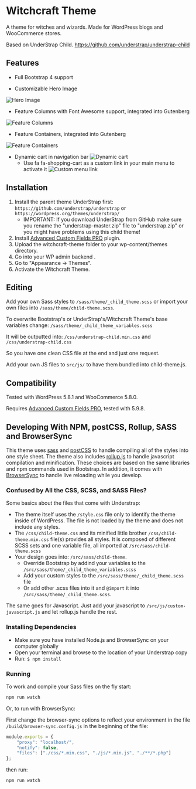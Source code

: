 # Witchcraft Theme

A theme for witches and wizards.
Made for WordPress blogs and WooCommerce stores.

Based on UnderStrap Child. https://github.com/understrap/understrap-child

## Features

- Full Bootstrap 4 support

- Customizable Hero Image

![Hero Image](https://i.ibb.co/Dp39dBr/hero.jpg)

- Feature Columns with Font Awesome support, integrated into Gutenberg

![Feature Columns](https://i.ibb.co/HY0CYxT/columns.jpg)

- Feature Containers, integrated into Gutenberg

![Feature Containers](https://i.ibb.co/7CnQzYx/container.jpg)

- Dynamic cart in navigation bar 
![Dynamic cart](https://i.ibb.co/82CQKNf/cart.jpg)
  - Use fa fa-shopping-cart as a custom link in your main menu to activate it
  ![Custom menu link](https://i.ibb.co/VJFBnFg/Screenshot-2021-07-13-at-17-07-03.png)



## Installation

1. Install the parent theme UnderStrap first: `https://github.com/understrap/understrap` or `https://wordpress.org/themes/understrap/`
   - IMPORTANT: If you download UnderStrap from GitHub make sure you rename the "understrap-master.zip" file to "understrap.zip" or you might have problems using this child theme!
1. Install [Advanced Custom Fields PRO](advancedcustomfields.com/) plugin.
1. Upload the witchcraft-theme folder to your wp-content/themes directory.
1. Go into your WP admin backend .
1. Go to "Appearance -> Themes".
1. Activate the Witchcraft Theme.

## Editing

Add your own Sass styles to `/sass/theme/_child_theme.scss`
or import your own files into `/sass/theme/child-theme.scss`.

To overwrite Bootstrap's or UnderStrap's/Witchcraft Theme's base variables change:
`/sass/theme/_child_theme_variables.scss`

It will be outputted into:
`/css/understrap-child.min.css` and `/css/understrap-child.css`

So you have one clean CSS file at the end and just one request.

Add your own JS files to `src/js/` to have them bundled into child-theme.js.

## Compatibility

Tested with WordPress 5.8.1 and WooCommerce 5.8.0.

Requires [Advanced Custom Fields PRO](advancedcustomfields.com/), tested with 5.9.8.


## Developing With NPM, postCSS, Rollup, SASS and BrowserSync

This theme uses [sass](https://www.npmjs.com/package/sass) and [postCSS](https://postcss.org) to handle compiling all of the styles into one style sheet. The theme also includes [rollup.js](https://www.rollupjs.org/) to handle javascript compilation and minification. These choices are based on the same libraries and npm commands used in Bootstrap. In addition, it comes with [BrowserSync](http://browsersync.io) to handle live reloading while you develop.

### Confused by All the CSS, SCSS, and SASS Files?

Some basics about the files that come with Understrap:
- The theme itself uses the `/style.css` file only to identify the theme inside of WordPress. The file is not loaded by the theme and does not include any styles.
- The `/css/child-theme.css` and its minified little brother `/css/child-theme.min.css` file(s) provides all styles. It is composed of different SCSS sets and one variable file, all imported at `/src/sass/child-theme.scss`
- Your design goes into: `/src/sass/child-theme`.
  - Override Bootstrap by addind your variables to the `/src/sass/theme/_child_theme_variables.scss`
  - Add your custom styles to the `/src/sass/theme/_child_theme.scss` file
  - Or add other .scss files into it and `@import` it into `/src/sass/theme/_child_theme.scss`.

The same goes for Javascript. Just add your javascript to `/src/js/custom-javascript.js` and let rollup.js handle the rest.

### Installing Dependencies
- Make sure you have installed Node.js and BrowserSync on your computer globally
- Open your terminal and browse to the location of your Understrap copy
- Run: `$ npm install`

### Running
To work and compile your Sass files on the fly start:

```bash
npm run watch
```

Or, to run with BrowserSync:

First change the browser-sync options to reflect your environment in the file `/build/browser-sync.config.js` in the beginning of the file:
```javascript
module.exports = {
	"proxy": "localhost/",
	"notify": false,
	"files": ["./css/*.min.css", "./js/*.min.js", "./**/*.php"]
};
```

then run: 

```bash
npm run watch
```
